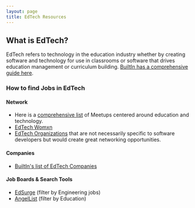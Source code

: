 ```yaml
---
layout: page
title: EdTech Resources
---
```


## What is EdTech?
EdTech refers to technology in the education industry whether by creating software and technology for use in classrooms or software that drives education management or curriculum building. [BuiltIn has a comprehensive guide here](https://builtin.com/edtech).

### How to find Jobs in EdTech

#### Network

* Here is a [comprehensive list](https://www.meetup.com/topics/edtech/) of Meetups centered around education and technology. 
* [EdTech Womxn](http://edtechwomen.com/)
* [EdTech Organizations](https://blog.neolms.com/8-ed-tech-organizations-every-teacher-should-know-about/) that are not necessarily specific to software developers but would create great networking opportunities.

#### Companies

* [BuiltIn's list of EdTech Companies](https://builtin.com/companies/type/edtech-companies)

#### Job Boards & Search Tools

* [EdSurge](https://www.edsurge.com/jobs) (filter by Engineering jobs)
* [AngelList](https://angel.co/jobs) (filter by Education)
